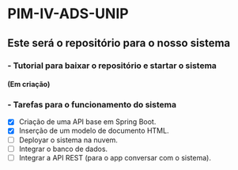 # PIM-IV-ADS-UNIP
## Este será o repositório para o nosso sistema


### - Tutorial para baixar o repositório e startar o sistema

#### (Em criação)

### - Tarefas para o funcionamento do sistema
- [X] Criação de uma API base em Spring Boot.
- [X] Inserção de um modelo de documento HTML.
- [ ] Deployar o sistema na nuvem.
- [ ] Integrar o banco de dados.
- [ ] Integrar a API REST (para o app conversar com o sistema).
